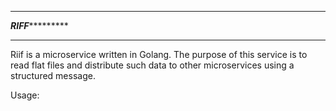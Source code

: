 ***************************************************
*******************RIFF****************************
***************************************************
Riif is a microservice written in Golang. The 
purpose of this service is to read flat files
and distribute such data to other microservices
using a structured message. 

Usage:
	<microservice name> <name of file containing files paths>

